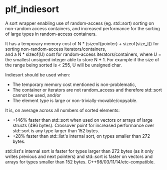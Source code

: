 # plf_indiesort
A sort wrapper enabling use of random-access (eg. std::sort) sorting on non-random access containers, and increased performance for the sorting of large types in random-access containers.

It has a temporary memory cost of N * (sizeof(pointer) + sizeof(size_t)) for sorting non-random-access iterators/containers,<br>
and a N * sizeof(U) cost for random-access iterators/containers, where U = the smallest unsigned integer able to store N + 1. For example if the size of the range being sorted is &lt; 255, U will be unsigned char.

Indiesort should be used when:

* The temporary memory cost mentioned is non-problematic,
* The container or iterators are not random_access and therefore std::sort cannot be used, and/or
* The element type is large or non-trivially-movable/copyable.


It is, on average across all numbers of sorted elements:

* +146% faster than std::sort when used on vectors or arrays of large structs (496 bytes). Crossover point for increased performance over std::sort is any type larger than 152 bytes.
* +28% faster than std::list's internal sort, on types smaller than 272 bytes.

std::list's internal sort is faster for types larger than 272 bytes (as it only writes previous and next pointers) and std::sort is faster on vectors and arrays for types smaller than 152 bytes.
C++98/03/11/14/etc-compatible.
